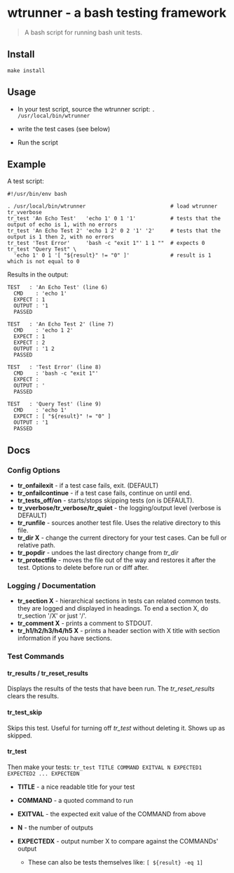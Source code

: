 

# wtrunner - a bash testing framework

> A bash script for running bash unit tests.

## Install

`make install`

## Usage

- In your test script, source the wtrunner script: `. /usr/local/bin/wtrunner`

- write the test cases (see below)

- Run the script

## Example

A test script:
```
#!/usr/bin/env bash

. /usr/local/bin/wtrunner                           # load wtrunner
tr_vverbose
tr_test 'An Echo Test'   'echo 1' 0 1 '1'           # tests that the output of echo is 1, with no errors
tr_test 'An Echo Test 2' 'echo 1 2' 0 2 '1' '2'     # tests that the output is 1 then 2, with no errors
tr_test 'Test Error'     'bash -c "exit 1"' 1 1 ""  # expects 0
tr_test "Query Test" \ 
  'echo 1' 0 1 '[ "${result}" != "0" ]'             # result is 1 which is not equal to 0
```

Results in the output:

```
TEST   : 'An Echo Test' (line 6)
  CMD    : 'echo 1'
  EXPECT : 1
  OUTPUT : '1
  PASSED

TEST   : 'An Echo Test 2' (line 7)
  CMD    : 'echo 1 2'
  EXPECT : 1
  EXPECT : 2
  OUTPUT : '1 2
  PASSED

TEST   : 'Test Error' (line 8)
  CMD    : 'bash -c "exit 1"'
  EXPECT :
  OUTPUT : '
  PASSED
  
TEST   : 'Query Test' (line 9)
  CMD    : 'echo 1'
  EXPECT : [ "${result}" != "0" ]
  OUTPUT : '1
  PASSED
```



## Docs

### Config Options

- **tr_onfailexit** - if a test case fails, exit. (DEFAULT)
- **tr_onfailcontinue** - if a test case fails, continue on until end.
- **tr_tests_off/on** - starts/stops skipping tests (on is DEFAULT).
- **tr_vverbose/tr_verbose/tr_quiet** - the logging/output level (verbose is DEFAULT)
- **tr_runfile** - sources another test file. Uses the relative directory to this file.
- **tr_dir X** - change the current directory for your test cases. Can be full or relative path.
- **tr_popdir** - undoes the last directory change from *tr_dir*
- **tr_protectfile** - moves the file out of the way and restores it after the test. Options to delete before run or diff after.

### Logging / Documentation

- **tr_section X** - hierarchical sections in tests can related common tests. they are logged and displayed in headings. To end a section X, do tr_section '/X' or just '/'.
- **tr_comment X** - prints a comment to STDOUT.
- **tr_h1/h2/h3/h4/h5 X** - prints a header section with X title with section information if you have sections.

### Test Commands

#### tr_results / tr_reset_results

Displays the results of the tests that have been run. The *tr_reset_results* clears the results.

#### tr_test_skip

Skips this test. Useful for turning off *tr_test* without deleting it. Shows up as skipped.

#### tr_test

Then make your tests: `tr_test TITLE COMMAND EXITVAL N EXPECTED1 EXPECTED2 ... EXPECTEDN`

- **TITLE** - a nice readable title for your test

- **COMMAND** - a quoted command to run

- **EXITVAL** - the expected exit value of the COMMAND from above

- **N** - the number of outputs

- **EXPECTEDX** - output number X to compare against the COMMANDs' output
  - These can also be tests themselves like: `[ ${result} -eq 1]`
```
```

